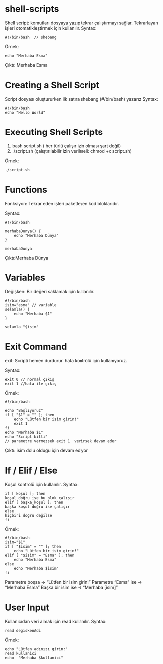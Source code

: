 # shell-scripts

Shell script: komutları dosyaya yazıp tekrar çalıştırmayı sağlar. Tekrarlayan işleri otomatikleştirmek için kullanılır.
Syntax:
```
#!/bin/bash  // shebang
```
Örnek:
```
echo "Merhaba Esma"  
```
Çıktı: Merhaba Esma


 # Creating a Shell Script
 
Script dosyası oluştururken ilk satıra shebang (#/bin/bash) yazarız
Syntax:
```
#!/bin/bash
echo "Hello World"
```
#  Executing Shell Scripts

1) bash script.sh ( her türlü çalışır izin olması şart değil)
2)  ./script.sh (çalıştırılabilir izin verilmeli: chmod +x script.sh)
      
Örnek: 
```
./script.sh
```

# Functions

Fonksiyon: Tekrar eden işleri paketleyen kod bloklarıdır.

Syntax:
```
#!/bin/bash

merhabaDunya() {
    echo "Merhaba Dünya"
}

merhabaDunya

```
Çıktı:Merhaba Dünya

#  Variables

Değişken: Bir değeri saklamak için kullanılır.
```
#!/bin/bash
isim="esma" // variable
selamla() {
    echo "Merhaba $1"
}

selamla "$isim"

```

# Exit Command

exit: Scripti hemen durdurur. hata kontrölü için kullanıyoruz.

Syntax: 
```
exit 0 // normal çıkış 
exit 1 //hata ile çıkış
```

Örnek:
```
#!/bin/bash

echo "Başlıyoruz"
if [ "$1" = "" ]; then
    echo "Lütfen bir isim girin!"
    exit 1
fi
echo "Merhaba $1"
echo "Script bitti"
// parametre vermezsek exit 1  verirsek devam eder

```
Çıktı: isim dolu olduğu için devam ediyor


# If / Elif / Else

Koşul kontrolü için kullanılır.
Syntax:
```
if [ koşul ]; then
koşul doğru ise bu blok çalışır
elif [ başka_koşul ]; then
başka koşul doğru ise çalışır
else
hiçbiri doğru değilse
fi
```
Örnek:
```
#!/bin/bash
isim="$1"
if [ "$isim" = "" ]; then
    echo "Lütfen bir isim girin!"
elif [ "$isim" = "Esma" ]; then
    echo "Merhaba Esma"
else
    echo "Merhaba $isim"
fi
```
Parametre boşsa -> “Lütfen bir isim girin!”
Parametre “Esma” ise -> “Merhaba Esma”
Başka bir isim ise -> “Merhaba [isim]”


# User Input

Kullanıcıdan veri almak için read kullanılır.
Syntax:
```
read degiskenAdi
```
Örnek:
```
echo "Lütfen adınızı girin:"
read kullanici
echo  "Merhaba $kullanici"
```




